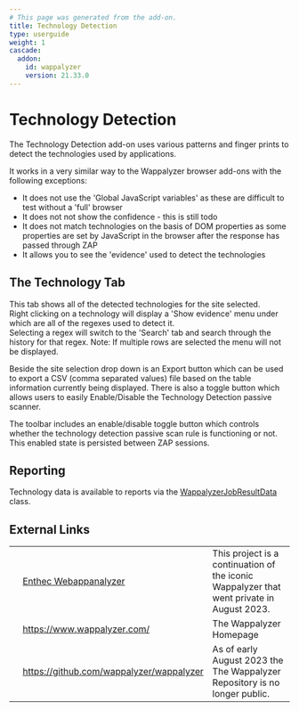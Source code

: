 ```yaml
---
# This page was generated from the add-on.
title: Technology Detection
type: userguide
weight: 1
cascade:
  addon:
    id: wappalyzer
    version: 21.33.0
---
```


# Technology Detection

The Technology Detection add-on uses various patterns and finger prints to detect the technologies used by applications.

It works in a very similar way to the Wappalyzer browser add-ons with the following exceptions:

* It does not use the 'Global JavaScript variables' as these are difficult to test without a 'full' browser
* It does not not show the confidence - this is still todo
* It does not match technologies on the basis of DOM properties as some properties are set by JavaScript in the browser after the response has passed through ZAP
* It allows you to see the 'evidence' used to detect the technologies

## The Technology Tab

This tab shows all of the detected technologies for the site selected.  
Right clicking on a technology will display a 'Show evidence' menu under which are all of the regexes used to detect it.  
Selecting a regex will switch to the 'Search' tab and search through the history for that regex. Note: If multiple rows are selected the menu will not be displayed.

Beside the site selection drop down is an Export button which can be used to export a CSV (comma separated values) file based on the
table information currently being displayed. There is also a toggle button which allows users to easily Enable/Disable the Technology Detection
passive scanner.

The toolbar includes an enable/disable toggle button which controls whether the technology detection passive scan rule is functioning or not.
This enabled state is persisted between ZAP sessions.

## Reporting

Technology data is available to reports via the [WappalyzerJobResultData](https://github.com/zaproxy/zap-extensions/tree/main/addOns/wappalyzer/src/main/java/org/zaproxy/zap/extension/wappalyzer/automation/WappalyzerJobResultData.java) class.

## External Links

|   |                                                                   |                                                                                           |
|---|-------------------------------------------------------------------|-------------------------------------------------------------------------------------------|
|   | [Enthec Webappanalyzer](https://github.com/enthec/webappanalyzer) | This project is a continuation of the iconic Wappalyzer that went private in August 2023. |
|   | <https://www.wappalyzer.com/>                                     | The Wappalyzer Homepage                                                                   |
|   | https://github.com/wappalyzer/wappalyzer                          | As of early August 2023 the The Wappalyzer Repository is no longer public.                |
